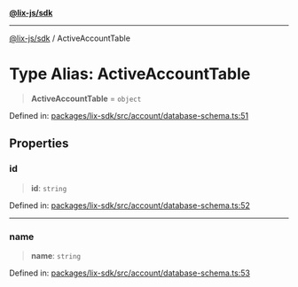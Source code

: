 [**@lix-js/sdk**](../README.md)

***

[@lix-js/sdk](../README.md) / ActiveAccountTable

# Type Alias: ActiveAccountTable

> **ActiveAccountTable** = `object`

Defined in: [packages/lix-sdk/src/account/database-schema.ts:51](https://github.com/opral/monorepo/blob/c1910f74abb6a0c11c72843e559a3503d21f8bdb/packages/lix-sdk/src/account/database-schema.ts#L51)

## Properties

### id

> **id**: `string`

Defined in: [packages/lix-sdk/src/account/database-schema.ts:52](https://github.com/opral/monorepo/blob/c1910f74abb6a0c11c72843e559a3503d21f8bdb/packages/lix-sdk/src/account/database-schema.ts#L52)

***

### name

> **name**: `string`

Defined in: [packages/lix-sdk/src/account/database-schema.ts:53](https://github.com/opral/monorepo/blob/c1910f74abb6a0c11c72843e559a3503d21f8bdb/packages/lix-sdk/src/account/database-schema.ts#L53)
